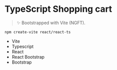 # TypeScript Shopping cart

> ✨ Bootstrapped with Vite (NGFT).

`npm create-vite react/react-ts`

- Vite
- Typescript
- React
- React Bootstrap
- Bootstrap
